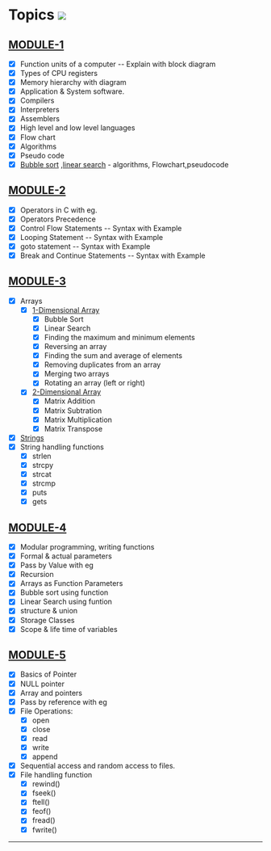 # Topics ![](https://geps.dev/progress/100?dangerColor=800000&warningColor=ff9900&successColor=006600)

## [MODULE-1][1]

- [x] Function units of a computer -- Explain with block diagram
- [x] Types of CPU registers
- [x] Memory hierarchy with diagram
- [x] Application & System software.
- [x] Compilers
- [x] Interpreters
- [x] Assemblers
- [x] High level and low level languages
- [x] Flow chart
- [x] Algorithms
- [x] Pseudo code
- [x] [Bubble sort][2] ,[linear search][3] - algorithms, Flowchart,pseudocode

## [MODULE-2][4]

- [x] Operators in C with eg.
- [x] Operators Precedence
- [x] Control Flow Statements -- Syntax with Example
- [x] Looping Statement -- Syntax with Example
- [x] goto statement -- Syntax with Example
- [x] Break and Continue Statements -- Syntax with Example

## [MODULE-3][5]

- [x] Arrays
  - [x] [1-Dimensional Array][6]
    - [x] Bubble Sort
    - [x] Linear Search
    - [x] Finding the maximum and minimum elements
    - [x] Reversing an array
    - [x] Finding the sum and average of elements
    - [x] Removing duplicates from an array
    - [x] Merging two arrays
    - [x] Rotating an array (left or right)
  - [x] [2-Dimensional Array][7]
    - [x] Matrix Addition
    - [x] Matrix Subtration
    - [x] Matrix Multiplication
    - [x] Matrix Transpose
- [x] [Strings][8]
- [x] String handling functions
  - [x] strlen
  - [x] strcpy
  - [x] strcat
  - [x] strcmp
  - [x] puts
  - [x] gets

## [MODULE-4][9]

- [x] Modular programming, writing functions
- [x] Formal & actual parameters
- [x] Pass by Value with eg
- [x] Recursion
- [x] Arrays as Function Parameters
- [x] Bubble sort using function
- [x] Linear Search using funtion
- [x] structure & union
- [x] Storage Classes
- [x] Scope & life time of variables

## [MODULE-5][10]

- [x] Basics of Pointer
- [x] NULL pointer
- [x] Array and pointers
- [x] Pass by reference with eg
- [x] File Operations:
  - [x] open
  - [x] close
  - [x] read
  - [x] write
  - [x] append
- [x] Sequential access and random access to files.
- [x] File handling function
  - [x] rewind()
  - [x] fseek()
  - [x] ftell()
  - [x] feof()
  - [x] fread()
  - [x] fwrite()

---
[1]: https://github.com/MTCodes01/C-programming/tree/main/Module%201
[2]: https://github.com/MTCodes01/C-programming/tree/main/Module%201/Bubble%20sort
[3]: https://github.com/MTCodes01/C-programming/tree/main/Module%201/Linear%20Search
[4]: https://github.com/MTCodes01/C-programming/tree/main/Module%202
[5]: https://github.com/MTCodes01/C-programming/tree/main/Module%203
[6]: https://github.com/MTCodes01/C-programming/tree/main/Module%203/Array/1D%20Array
[7]: https://github.com/MTCodes01/C-programming/tree/main/Module%203/Array/2D%20Array
[8]: https://github.com/MTCodes01/C-programming/tree/main/Module%203/Strings
[9]: https://github.com/MTCodes01/C-programming/tree/main/Module%204
[10]: https://github.com/MTCodes01/C-programming/tree/main/Module%205